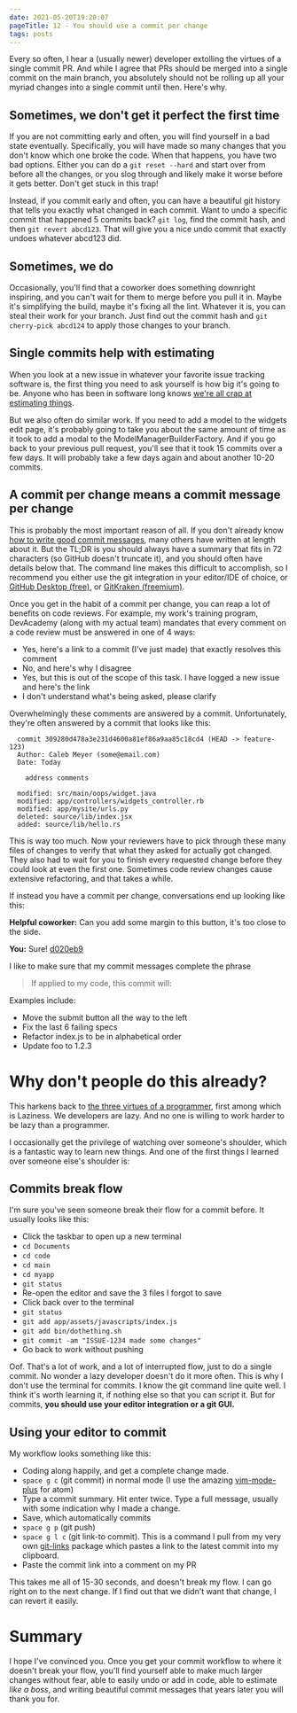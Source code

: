 ```yaml
---
date: 2021-05-20T19:20:07
pageTitle: 12 - You should use a commit per change
tags: posts
---
```


Every so often, I hear a (usually newer) developer extolling the virtues of a single commit PR. And while I agree that PRs should be merged into a single commit on the main branch, you absolutely should not be rolling up all your myriad changes into a single commit until then. Here's why.

## Sometimes, we don't get it perfect the first time
If you are not committing early and often, you will find yourself in a bad state eventually. Specifically, you will have made so many changes that you don't know which one broke the code. When that happens, you have two bad options. Either you can do a `git reset --hard` and start over from before all the changes, or you slog through and likely make it worse before it gets better. Don't get stuck in this trap!

Instead, if you commit early and often, you can have a beautiful git history that tells you exactly what changed in each commit. Want to undo a specific commit that happened 5 commits back? `git log`, find the commit hash, and then `git revert abcd123`. That will give you a nice undo commit that exactly undoes whatever abcd123 did.

## Sometimes, we do
Occasionally, you'll find that a coworker does something downright inspiring, and you can't wait for them to merge before you pull it in. Maybe it's simplifying the build, maybe it's fixing all the lint. Whatever it is, you can steal their work for your branch. Just find out the commit hash and `git cherry-pick abcd124` to apply those changes to your branch.

## Single commits help with estimating
When you look at a new issue in whatever your favorite issue tracking software is, the first thing you need to ask yourself is how big it's going to be. Anyone who has been in software long knows [we're all crap at estimating things](https://dev.to/lukegarrigan/why-developers-are-so-sh-t-at-estimating-41mg).

But we also often do similar work. If you need to add a model to the widgets edit page, it's probably going to take you about the same amount of time as it took to add a modal to the ModelManagerBuilderFactory. And if you go back to your previous pull request, you'll see that it took 15 commits over a few days. It will probably take a few days again and about another 10-20 commits.

## A commit per change means a commit message per change
This is probably the most important reason of all. If you don't already know [how to write good commit messages](https://chris.beams.io/posts/git-commit/), many others have written at length about it. But the TL;DR is you should always have a summary that fits in 72 characters (so GitHub doesn't truncate it), and you should often have details below that. The command line makes this difficult to accomplish, so I recommend you either use the git integration in your editor/IDE of choice, or [GitHub Desktop (free)](https://desktop.github.com/), or [GitKraken (freemium)](https://www.gitkraken.com/).

Once you get in the habit of a commit per change, you can reap a lot of benefits on code reviews. For example, my work's training program, DevAcademy (along with my actual team) mandates that every comment on a code review must be answered in one of 4 ways:
- Yes, here's a link to a commit (I've just made) that exactly resolves this comment
- No, and here's why I disagree
- Yes, but this is out of the scope of this task. I have logged a new issue and here's the link
- I don't understand what's being asked, please clarify

Overwhelmingly these comments are answered by a commit. Unfortunately, they're often answered by a commit that looks like this:
```text
  commit 309280d478a3e231d4600a81ef86a9aa85c18cd4 (HEAD -> feature-123)
  Author: Caleb Meyer (some@email.com)
  Date: Today

    address comments

  modified: src/main/oops/widget.java
  modified: app/controllers/widgets_controller.rb
  modified: app/mysite/urls.py
  deleted: source/lib/index.jsx
  added: source/lib/hello.rs
```

This is way too much. Now your reviewers have to pick through these many files of changes to verify that what they asked for actually got changed. They also had to wait for you to finish every requested change before they could look at even the first one. Sometimes code review changes cause extensive refactoring, and that takes a while.

If instead you have a commit per change, conversations end up looking like this:

**Helpful coworker:** Can you add some margin to this button, it's too close to the side.

**You:** Sure! [d020eb9](https://github.com/calebmeyer/The-Reactor-Core/commit/d020eb9890cf81c91f00ee0053fbc78f0d73db85)

I like to make sure that my commit messages complete the phrase
> If applied to my code, this commit will:

Examples include:
- Move the submit button all the way to the left
- Fix the last 6 failing specs
- Refactor index.js to be in alphabetical order
- Update foo to 1.2.3

# Why don't people do this already?
This harkens back to [the three virtues of a programmer](https://avdi.codes/the-three-virtues/), first among which is Laziness. We developers are lazy. And no one is willing to work harder to be lazy than a programmer.

I occasionally get the privilege of watching over someone's shoulder, which is a fantastic way to learn new things. And one of the first things I learned over someone else's shoulder is:

## Commits break flow
I'm sure you've seen someone break their flow for a commit before. It usually looks like this:
- Click the taskbar to open up a new terminal
- `cd Documents`
- `cd code`
- `cd main`
- `cd myapp`
- `git status`
- Re-open the editor and save the 3 files I forgot to save
- Click back over to the terminal
- `git status`
- `git add app/assets/javascripts/index.js`
- `git add bin/dothething.sh`
- `git commit -am "ISSUE-1234 made some changes"`
- Go back to work without pushing

Oof. That's a lot of work, and a lot of interrupted flow, just to do a single commit. No wonder a lazy developer doesn't do it more often. This is why I don't use the terminal for commits. I know the git command line quite well. I think it's worth learning it, if nothing else so that you can script it. But for commits, **you should use your editor integration or a git GUI.**

## Using your editor to commit
My workflow looks something like this:
- Coding along happily, and get a complete change made.
- `space g c` (git commit) in normal mode (I use the amazing [vim-mode-plus](https://atom.io/packages/vim-mode-plus) for atom)
- Type a commit summary. Hit enter twice. Type a full message, usually with some indication why I made a change.
- Save, which automatically commits
- `space g p` (git push)
- `space g l c` (git link-to commit). This is a command I pull from my very own [git-links](https://atom.io/packages/git-links) package which pastes a link to the latest commit into my clipboard.
- Paste the commit link into a comment on my PR

This takes me all of 15-30 seconds, and doesn't break my flow. I can go right on to the next change. If I find out that we didn't want that change, I can revert it easily.

# Summary
I hope I've convinced you. Once you get your commit workflow to where it doesn't break your flow, you'll find yourself able to make much larger changes without fear, able to easily undo or add in code, able to estimate *like a boss*, and writing beautiful commit messages that years later you will thank you for.
